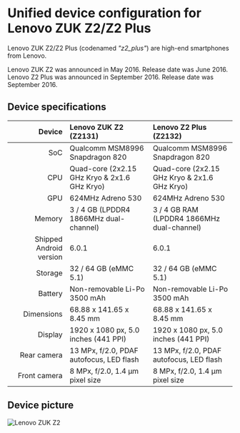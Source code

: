 Unified device configuration for Lenovo ZUK Z2/Z2 Plus
==============

Lenovo ZUK Z2/Z2 Plus (codenamed _"z2_plus"_) are high-end smartphones from Lenovo.

Lenovo ZUK Z2 was announced in May 2016. Release date was June 2016.
Lenovo Z2 Plus was announced in September 2016. Release date was September 2016.

## Device specifications

| Device       | Lenovo ZUK Z2 (Z2131)                           | Lenovo Z2 Plus (Z2132)                          |
| -----------: | :---------------------------------------------- | :---------------------------------------------- |
| SoC          | Qualcomm MSM8996 Snapdragon 820                 | Qualcomm MSM8996 Snapdragon 820                 |
| CPU          | Quad-core (2x2.15 GHz Kryo & 2x1.6 GHz Kryo)    | Quad-core (2x2.15 GHz Kryo & 2x1.6 GHz Kryo)    |
| GPU          | 624MHz Adreno 530                               | 624MHz Adreno 530                               |
| Memory       | 3 / 4 GB (LPDDR4 1866MHz dual-channel)          | 3 / 4 GB RAM (LPDDR4 1866MHz dual-channel)      |
| Shipped Android version | 6.0.1                                | 6.0.1                                           |
| Storage      | 32 / 64 GB (eMMC 5.1)                           | 32 / 64 GB (eMMC 5.1)                           |
| Battery      | Non-removable Li-Po 3500 mAh                    | Non-removable Li-Po 3500 mAh                    |
| Dimensions   | 68.88 x 141.65 x 8.45 mm                        | 68.88 x 141.65 x 8.45 mm                        |
| Display      | 1920 x 1080 px, 5.0 inches (441 PPI)            | 1920 x 1080 px, 5.0 inches (441 PPI)            |
| Rear camera  | 13 MPx, f/2.0, PDAF autofocus, LED flash        | 13 MPx, f/2.0, PDAF autofocus, LED flash        |
| Front camera | 8 MPx, f/2.0, 1.4 µm pixel size                 | 8 MPx, f/2.0, 1.4 µm pixel size                 |

## Device picture

![Lenovo ZUK Z2](http://www.zukmobile.cc/media/catalog/product/cache/1/image/9df78eab33525d08d6e5fb8d27136e95/l/e/lenovo_zuk_z2_black_01.png "ZUK Z2 in Titanium Black")


